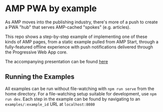# AMP PWA by example

As AMP moves into the publishing industry, there's more of a push to create a PWA "hub" that serves AMP-cached "spokes" (e.g. articles).

This repo shows a step-by-step example of implementing one of these kinds of AMP pages, from a static example pulled from AMP Start, through a fully-featured offline experience with push notifications delivered through the Progressive Web App core.

The accompanying presentation can be found [here](https://presentations.alexpear.com/https://presentations.alexpear.com/decks/progressive-web-amps)

## Running the Examples

All examples can be run without file-watching with `npm run serve` from the home directory. For a file-watching setup suitable for development, use `npm run dev`. Each step in the example can be found by navigating to an `examples/:example_id` URL at `localhost:8080`
